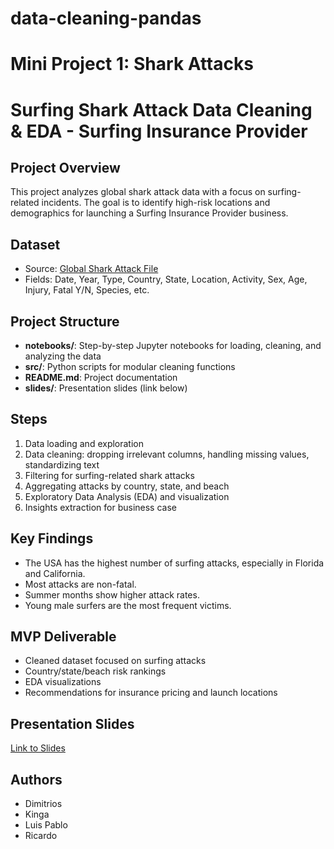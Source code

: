 # data-cleaning-pandas
# Mini Project 1: Shark Attacks
# Surfing Shark Attack Data Cleaning & EDA - Surfing Insurance Provider

## Project Overview
This project analyzes global shark attack data with a focus on surfing-related incidents. The goal is to identify high-risk locations and demographics for launching a Surfing Insurance Provider business.

## Dataset
- Source: [Global Shark Attack File](https://www.sharkattackfile.net/spreadsheets/GSAF5.xls)
- Fields: Date, Year, Type, Country, State, Location, Activity, Sex, Age, Injury, Fatal Y/N, Species, etc.

## Project Structure
- **notebooks/**: Step-by-step Jupyter notebooks for loading, cleaning, and analyzing the data
- **src/**: Python scripts for modular cleaning functions
- **README.md**: Project documentation
- **slides/**: Presentation slides (link below)

## Steps
1. Data loading and exploration
2. Data cleaning: dropping irrelevant columns, handling missing values, standardizing text
3. Filtering for surfing-related shark attacks
4. Aggregating attacks by country, state, and beach
5. Exploratory Data Analysis (EDA) and visualization
6. Insights extraction for business case

## Key Findings
- The USA has the highest number of surfing attacks, especially in Florida and California.
- Most attacks are non-fatal.
- Summer months show higher attack rates.
- Young male surfers are the most frequent victims.

## MVP Deliverable
- Cleaned dataset focused on surfing attacks
- Country/state/beach risk rankings
- EDA visualizations
- Recommendations for insurance pricing and launch locations

## Presentation Slides
[Link to Slides](YOUR_SLIDES_URL_HERE)

## Authors
- Dimitrios
- Kinga
- Luis Pablo
- Ricardo
